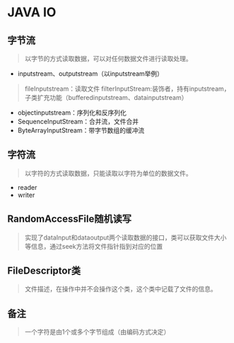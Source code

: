 # JAVA IO

## 字节流

>以字节的方式读取数据，可以对任何数据文件进行读取处理。
- inputstream、outputstream（以inputstream举例）
>fileInputstream：读取文件
>filterInputStream:装饰者，持有inputstream，子类扩充功能（bufferedinputstream、datainputstream）
- objectinputstream：序列化和反序列化
- SequenceInputStream：合并流，文件合并
- ByteArrayInputStream：带字节数组的缓冲流

## 字符流
>以字符的方式读取数据，只能读取以字符为单位的数据文件。
- reader
- writer

## RandomAccessFile随机读写
>实现了dataInput和dataoutput两个读取数据的接口，类可以获取文件大小等信息，通过seek方法将文件指针指到对应的位置

## FileDescriptor类
>文件描述，在操作中并不会操作这个类，这个类中记载了文件的信息。



## 备注
>一个字符是由1个或多个字节组成（由编码方式决定）
